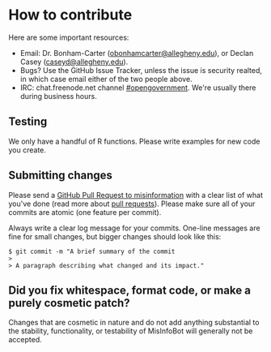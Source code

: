 # How to contribute

Here are some important resources:

  * Email: Dr. Bonham-Carter (obonhamcarter@allegheny.edu), or Declan Casey (caseyd@allegheny.edu).
  * Bugs? Use the GitHub Issue Tracker, unless the issue is security realted, in  which case email either of the two people above.
  * IRC: chat.freenode.net channel [#opengovernment](irc://chat.freenode.net/opengovernment). We're usually there during business hours.

## Testing

We only have a handful of R functions. Please write examples for new code you create.

## Submitting changes

Please send a [GitHub Pull Request to misinformation](https://github.com/Allegheny-Mozilla-Fellows/misinformation) with a clear list of what you've done (read more about [pull requests](https://github.com/Allegheny-Mozilla-Fellows/misinformation/blob/master/pull_request_template.md)). Please make sure all of your commits are atomic (one feature per commit).

Always write a clear log message for your commits. One-line messages are fine for small changes, but bigger changes should look like this:

    $ git commit -m "A brief summary of the commit
    >
    > A paragraph describing what changed and its impact."

## **Did you fix whitespace, format code, or make a purely cosmetic patch?**

Changes that are cosmetic in nature and do not add anything substantial to the stability, functionality, or testability of MisInfoBot will generally not be accepted.
